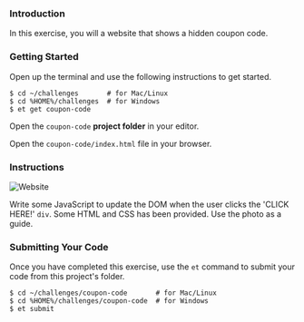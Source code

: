 ### Introduction

In this exercise, you will a website that shows a hidden coupon code.


### Getting Started

Open up the terminal and use the following instructions to get started.

```no-highlight
$ cd ~/challenges       # for Mac/Linux
$ cd %HOME%/challenges  # for Windows
$ et get coupon-code
```

Open the `coupon-code` **project folder** in your editor.

Open the `coupon-code/index.html` file in your browser.


### Instructions

![Website](https://s3.amazonaws.com/horizon-production/images/sunglass-shack.png)

Write some JavaScript to update the DOM when the user clicks the 'CLICK HERE!'
`div`. Some HTML and CSS has been provided. Use the photo as a guide.


### Submitting Your Code

Once you have completed this exercise, use the `et` command to submit your code
from this project's folder.

```no-highlight
$ cd ~/challenges/coupon-code       # for Mac/Linux
$ cd %HOME%/challenges/coupon-code  # for Windows
$ et submit
```
